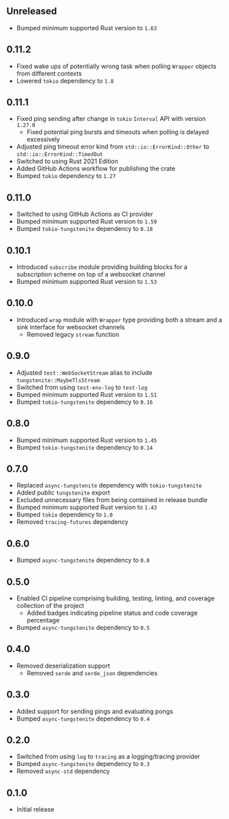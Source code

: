 Unreleased
----------
- Bumped minimum supported Rust version to `1.63`


0.11.2
------
- Fixed wake ups of potentially wrong task when polling `Wrapper`
  objects from different contexts
- Lowered `tokio` dependency to `1.8`


0.11.1
------
- Fixed ping sending after change in `tokio` `Interval` API with version
  `1.27.0`
  - Fixed potential ping bursts and timeouts when polling is delayed
    excessively
- Adjusted ping timeout error kind from `std::io::ErrorKind::Other` to
  `std::io::ErrorKind::TimedOut`
- Switched to using Rust 2021 Edition
- Added GitHub Actions workflow for publishing the crate
- Bumped `tokio` dependency to `1.27`


0.11.0
------
- Switched to using GitHub Actions as CI provider
- Bumped minimum supported Rust version to `1.59`
- Bumped `tokio-tungstenite` dependency to `0.18`


0.10.1
------
- Introduced `subscribe` module providing building blocks for a
  subscription scheme on top of a websocket channel
- Bumped minimum supported Rust version to `1.53`


0.10.0
------
- Introduced `wrap` module with `Wrapper` type providing both a stream
  and a sink interface for websocket channels
  - Removed legacy `stream` function


0.9.0
-----
- Adjusted `test::WebSocketStream` alias to include
  `tungstenite::MaybeTlsStream`
- Switched from using `test-env-log` to `test-log`
- Bumped minimum supported Rust version to `1.51`
- Bumped `tokio-tungstenite` dependency to `0.16`


0.8.0
-----
- Bumped minimum supported Rust version to `1.45`
- Bumped `tokio-tungstenite` dependency to `0.14`


0.7.0
-----
- Replaced `async-tungstenite` dependency with `tokio-tungstenite`
- Added public `tungstenite` export
- Excluded unnecessary files from being contained in release bundle
- Bumped minimum supported Rust version to `1.43`
- Bumped `tokio` dependency to `1.0`
- Removed `tracing-futures` dependency


0.6.0
-----
- Bumped `async-tungstenite` dependency to `0.8`


0.5.0
-----
- Enabled CI pipeline comprising building, testing, linting, and
  coverage collection of the project
  - Added badges indicating pipeline status and code coverage percentage
- Bumped `async-tungstenite` dependency to `0.5`


0.4.0
-----
- Removed deserialization support
  - Removed `serde` and `serde_json` dependencies


0.3.0
-----
- Added support for sending pings and evaluating pongs
- Bumped `async-tungstenite` dependency to `0.4`


0.2.0
-----
- Switched from using `log` to `tracing` as a logging/tracing provider
- Bumped `async-tungstenite` dependency to `0.3`
- Removed `async-std` dependency


0.1.0
-----
- Initial release
